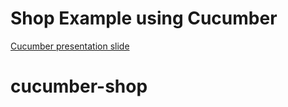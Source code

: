 # Shop Example using Cucumber

[Cucumber presentation slide](https://github.com/ladyusa/cucumber-atm/blob/master/cucumber.pdf)
# cucumber-shop
